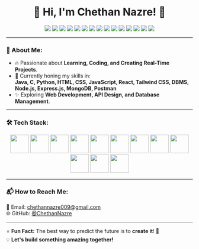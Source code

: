 <h1 align="center">👋 Hi, I'm Chethan Nazre! 🚀</h1>

<p align="center">
  <img src="https://img.shields.io/badge/Code-Java-informational?style=flat&logo=java&color=red" />
  <img src="https://img.shields.io/badge/Code-C-informational?style=flat&logo=c&color=blue" />
  <img src="https://img.shields.io/badge/Code-Python-informational?style=flat&logo=python&color=yellow" />
  <img src="https://img.shields.io/badge/Web-HTML5-informational?style=flat&logo=html5&color=orange" />
  <img src="https://img.shields.io/badge/Web-CSS3-informational?style=flat&logo=css3&color=blue" />
  <img src="https://img.shields.io/badge/Web-JavaScript-informational?style=flat&logo=javascript&color=yellow" />
  <img src="https://img.shields.io/badge/Web-React-informational?style=flat&logo=react&color=blue" />
  <img src="https://img.shields.io/badge/Styling-TailwindCSS-informational?style=flat&logo=tailwindcss&color=blue" />
  <img src="https://img.shields.io/badge/DBMS-MySQL-informational?style=flat&logo=mysql&color=blue" />
  <img src="https://img.shields.io/badge/Backend-Node.js-informational?style=flat&logo=nodedotjs&color=green" />
  <img src="https://img.shields.io/badge/Framework-Express.js-informational?style=flat&logo=express&color=black" />
  <img src="https://img.shields.io/badge/API-Postman-informational?style=flat&logo=postman&color=orange" />
  <img src="https://img.shields.io/badge/Database-MongoDB-informational?style=flat&logo=mongodb&color=green" />
  <img src="https://img.shields.io/badge/Tools-Mongo%20Atlas-informational?style=flat&logo=mongodb&color=darkgreen" />
  <img src="https://img.shields.io/badge/Tools-Mongo%20Compass-informational?style=flat&logo=mongodb&color=lightgreen" />
</p>

---


### 👀 About Me:
- 🔥 Passionate about **Learning, Coding, and Creating Real-Time Projects**.  
- 🎯 Currently honing my skills in:  
  **Java, C, Python, HTML, CSS, JavaScript, React, Tailwind CSS, DBMS, Node.js, Express.js, MongoDB, Postman**  
- ✨ Exploring **Web Development, API Design, and Database Management**.

---

### 🛠️ Tech Stack:
<p align="center">
  <img src="https://cdn.jsdelivr.net/gh/devicons/devicon/icons/java/java-original.svg" height="50" />
  <img src="https://cdn.jsdelivr.net/gh/devicons/devicon/icons/c/c-original.svg" height="50" />
  <img src="https://cdn.jsdelivr.net/gh/devicons/devicon/icons/python/python-original.svg" height="50" />
  <img src="https://cdn.jsdelivr.net/gh/devicons/devicon/icons/html5/html5-original.svg" height="50" />
  <img src="https://cdn.jsdelivr.net/gh/devicons/devicon/icons/css3/css3-original.svg" height="50" />
  <img src="https://cdn.jsdelivr.net/gh/devicons/devicon/icons/javascript/javascript-original.svg" height="50" />
  <img src="https://cdn.jsdelivr.net/gh/devicons/devicon/icons/react/react-original.svg" height="50" />
  <img src="https://cdn.jsdelivr.net/gh/devicons/devicon/icons/mysql/mysql-original.svg" height="50" />
  <img src="https://cdn.jsdelivr.net/gh/devicons/devicon/icons/nodejs/nodejs-original.svg" height="50" />
  <img src="https://cdn.jsdelivr.net/gh/devicons/devicon/icons/express/express-original.svg" height="50" />
  <img src="https://cdn.jsdelivr.net/gh/devicons/devicon/icons/mongodb/mongodb-original.svg" height="50" />
  <img src="https://cdn.jsdelivr.net/gh/devicons/devicon/icons/postman/postman-original.svg" height="50" />
</p>

---

### 📬 How to Reach Me:
📧 Email: [chethannazre009@gmail.com](mailto:chethannazre009@gmail.com)  
🌐 GitHub: [@ChethanNazre](https://github.com/ChethanNazre)

---

⭐ **Fun Fact:** The best way to predict the future is to **create it**! 🚀  
💡 **Let's build something amazing together!**
